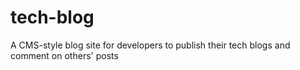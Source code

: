 # tech-blog
A CMS-style blog site for developers to publish their tech blogs and comment on others' posts
